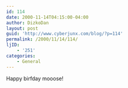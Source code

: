 ```yaml
---
id: 114
date: 2000-11-14T04:15:00-04:00
author: DizkoDan
layout: post
guid: 'http://www.cyberjunx.com/blog/?p=114'
permalink: /2000/11/14/114/
ljID:
    - '251'
categories:
    - General
---
```


Happy birfday mooose!